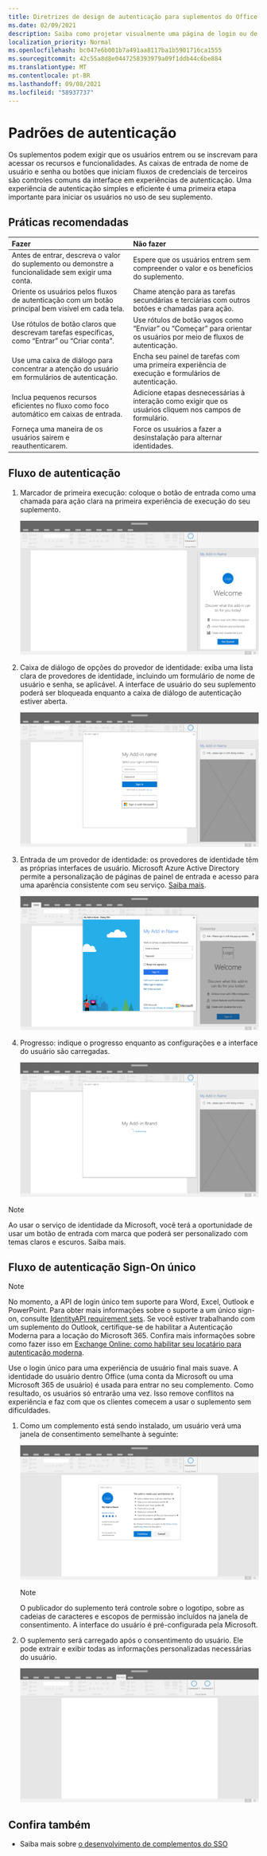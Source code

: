 ```yaml
---
title: Diretrizes de design de autenticação para suplementos do Office
ms.date: 02/09/2021
description: Saiba como projetar visualmente uma página de login ou de assinatura em um Office Desem.
localization_priority: Normal
ms.openlocfilehash: bc047e6b001b7a491aa8117ba1b5901716ca1555
ms.sourcegitcommit: 42c55a8d8e0447258393979a09f1ddb44c6be884
ms.translationtype: MT
ms.contentlocale: pt-BR
ms.lasthandoff: 09/08/2021
ms.locfileid: "58937737"
---
```

# <a name="authentication-patterns"></a>Padrões de autenticação

Os suplementos podem exigir que os usuários entrem ou se inscrevam para acessar os recursos e funcionalidades. As caixas de entrada de nome de usuário e senha ou botões que iniciam fluxos de credenciais de terceiros são controles comuns da interface em experiências de autenticação. Uma experiência de autenticação simples e eficiente é uma primeira etapa importante para iniciar os usuários no uso de seu suplemento.

## <a name="best-practices"></a>Práticas recomendadas

|Fazer|Não fazer|
|:----|:----|
|Antes de entrar, descreva o valor do suplemento ou demonstre a funcionalidade sem exigir uma conta. |Espere que os usuários entrem sem compreender o valor e os benefícios do suplemento.|
|Oriente os usuários pelos fluxos de autenticação com um botão principal bem visível em cada tela. |Chame atenção para as tarefas secundárias e terciárias com outros botões e chamadas para ação.|
|Use rótulos de botão claros que descrevam tarefas específicas, como “Entrar” ou “Criar conta”. |Use rótulos de botão vagos como “Enviar” ou “Começar” para orientar os usuários por meio de fluxos de autenticação.|
|Use uma caixa de diálogo para concentrar a atenção do usuário em formulários de autenticação. |Encha seu painel de tarefas com uma primeira experiência de execução e formulários de autenticação.|
|Inclua pequenos recursos eficientes no fluxo como foco automático em caixas de entrada. |Adicione etapas desnecessárias à interação como exigir que os usuários cliquem nos campos de formulário.|
|Forneça uma maneira de os usuários sairem e reauthenticarem. |Force os usuários a fazer a desinstalação para alternar identidades.|

## <a name="authentication-flow"></a>Fluxo de autenticação

1. Marcador de primeira execução: coloque o botão de entrada como uma chamada para ação clara na primeira experiência de execução do seu suplemento.

    ![Captura de tela mostrando um painel de tarefas de complemento em um Office aplicativo.](../images/add-in-fre-value-placemat.png)

1. Caixa de diálogo de opções do provedor de identidade: exiba uma lista clara de provedores de identidade, incluindo um formulário de nome de usuário e senha, se aplicável. A interface de usuário do seu suplemento poderá ser bloqueada enquanto a caixa de diálogo de autenticação estiver aberta.

    ![Captura de tela mostrando a caixa de diálogo Opções do Provedor de Identidade em um Office aplicativo.](../images/add-in-auth-choices-dialog.png)

1. Entrada de um provedor de identidade: os provedores de identidade têm as próprias interfaces de usuário. Microsoft Azure Active Directory permite a personalização de páginas de painel de entrada e acesso para uma aparência consistente com seu serviço. [Saiba mais](/azure/active-directory/fundamentals/customize-branding).

    ![Captura de tela mostrando a caixa de diálogo Entrar do Provedor de Identidade em um aplicativo Office de identidade.](../images/add-in-auth-identity-sign-in.png)

1. Progresso: indique o progresso enquanto as configurações e a interface do usuário são carregadas.

    ![Captura de tela mostrando uma caixa de diálogo com um indicador de progresso em um Office aplicativo.](../images/add-in-auth-modal-interstitial.png)

> [!NOTE]
> Ao usar o serviço de identidade da Microsoft, você terá a oportunidade de usar um botão de entrada com marca que poderá ser personalizado com temas claros e escuros. Saiba mais.

## <a name="single-sign-on-authentication-flow"></a>Fluxo de autenticação Sign-On único

> [!NOTE]
> No momento, a API de login único tem suporte para Word, Excel, Outlook e PowerPoint. Para obter mais informações sobre o suporte a um único sign-on, consulte [IdentityAPI requirement sets](../reference/requirement-sets/identity-api-requirement-sets.md). Se você estiver trabalhando com um suplemento do Outlook, certifique-se de habilitar a Autenticação Moderna para a locação do Microsoft 365. Confira mais informações sobre como fazer isso em [Exchange Online: como habilitar seu locatário para autenticação moderna](https://social.technet.microsoft.com/wiki/contents/articles/32711.exchange-online-how-to-enable-your-tenant-for-modern-authentication.aspx).

Use o login único para uma experiência de usuário final mais suave. A identidade do usuário dentro Office (uma conta da Microsoft ou uma Microsoft 365 de usuário) é usada para entrar no seu complemento. Como resultado, os usuários só entrarão uma vez. Isso remove conflitos na experiência e faz com que os clientes comecem a usar o suplemento sem dificuldades.

1. Como um complemento está sendo instalado, um usuário verá uma janela de consentimento semelhante à seguinte:

    ![Captura de tela mostrando a janela de consentimento em um aplicativo Office quando um complemento está sendo instalado.](../images/add-in-auth-SSO-consent-dialog.png)

    > [!NOTE]
    > O publicador do suplemento terá controle sobre o logotipo, sobre as cadeias de caracteres e escopos de permissão incluídos na janela de consentimento. A interface do usuário é pré-configurada pela Microsoft.

1. O suplemento será carregado após o consentimento do usuário. Ele pode extrair e exibir todas as informações personalizadas necessárias do usuário.

    ![Captura de tela mostrando um Office aplicativo com botões de complemento exibidos na faixa de opções.](../images/add-in-ribbon.png)

## <a name="see-also"></a>Confira também

- Saiba mais sobre [o desenvolvimento de complementos do SSO](../develop/sso-in-office-add-ins.md)
